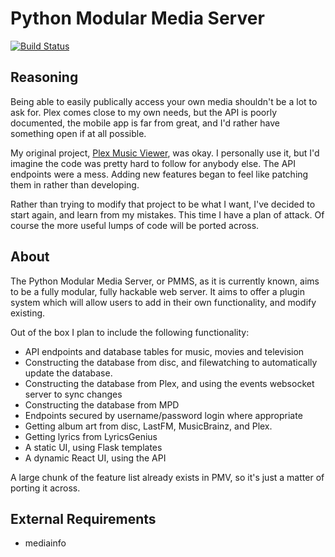 # Python Modular Media Server

[![Build Status](https://travis-ci.com/JakeStanger/PMMS.svg?branch=master)](https://travis-ci.com/JakeStanger/PMMS)

## Reasoning

Being able to easily publically access your own media shouldn't be a lot to ask for. Plex comes close to my own needs, but the API is poorly documented, the mobile app is far from great, and I'd rather have something open if at all possible. 

My original project, [Plex Music Viewer](https://github.com/JakeStanger/Plex-Music-Viewer), was okay. I personally use it, but I'd imagine the code was pretty hard to follow for anybody else. The API endpoints were a mess. Adding new features began to feel like patching them in rather than developing. 

Rather than trying to modify that project to be what I want, I've decided to start again, and learn from my mistakes. This time I have a plan of attack. Of course the more useful lumps of code will be ported across.

## About

The Python Modular Media Server, or PMMS, as it is currently known, aims to be a fully modular, fully hackable web server. It aims to offer a plugin system which will allow users to add in their own functionality, and modify existing.

Out of the box I plan to include the following functionality:

- API endpoints and database tables for music, movies and television
- Constructing the database from disc, and filewatching to automatically update the database.
- Constructing the database from Plex, and using the events websocket server to sync changes
- Constructing the database from MPD
- Endpoints secured by username/password login where appropriate
- Getting album art from disc, LastFM, MusicBrainz, and Plex.
- Getting lyrics from LyricsGenius
- A static UI, using Flask templates
- A dynamic React UI, using the API

A large chunk of the feature list already exists in PMV, so it's just a matter of porting it across.

## External Requirements

- mediainfo